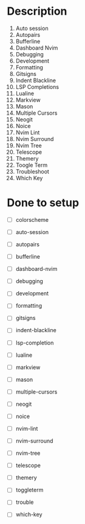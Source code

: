 # Description

1. Auto session
2. Autopairs
3. Bufferline
4. Dashboard Nvim
5. Debugging
6. Development
7. Formatting
8. Gitsigns
9. Indent Blackline
10. LSP Completions
11. Lualine
12. Markview
13. Mason
14. Multiple Cursors
15. Neogit
16. Noice
17. Nvim Lint
18. Nvim Surround
19. Nvim Tree
20. Telescope
21. Themery
22. Toogle Term
23. Troubleshoot
24. Which Key


# Done to setup
- [ ] colorscheme

- [ ] auto-session
- [ ] autopairs
- [ ] bufferline
- [ ] dashboard-nvim
- [ ] debugging
- [ ] development
- [ ] formatting
- [ ] gitsigns
- [ ] indent-blackline
- [ ] lsp-completion
- [ ] lualine
- [ ] markview
- [ ] mason
- [ ] multiple-cursors
- [ ] neogit
- [ ] noice
- [ ] nvim-lint
- [ ] nvim-surround
- [ ] nvim-tree
- [ ] telescope
- [ ] themery
- [ ] toggleterm
- [ ] trouble
- [ ] which-key
